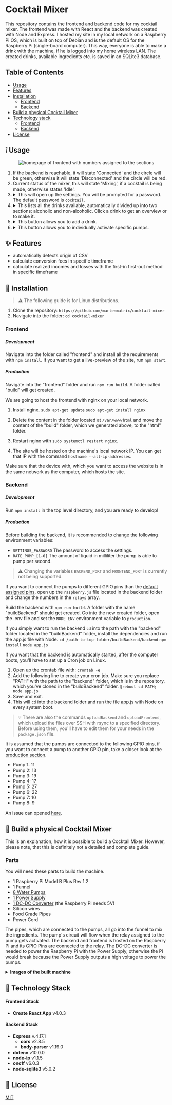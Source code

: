 # Cocktail Mixer
This repository contains the frontend and backend code for my cocktail mixer. The frontend was made with React and the backend was created with Node and Express. I hosted my site in my local network on a Raspberry Pi OS, which is built on top of Debian and is the default OS for the Raspberry Pi (single-board computer). This way, everyone is able to make a drink with the machine, if he is logged into my home wireless LAN. The created drinks, available ingredients etc. is saved in an SQLite3 database.

## Table of Contents
- [Usage](#grey_exclamation-usage)
- [Features](#sparkles-features)
- [Installation](#wrench-installation)
	- [Frontend](#frontend)
	- [Backend](#backend)
- [Build a physical Cocktail Mixer](#hammer-build-a-physical-cocktail-mixer)
- [Technology stack](#blue_book-technology-stack)
	- [Frontend](#frontend-stack)
	- [Backend](#backend-stack)
- [License](#scroll-license)

## :grey_exclamation: Usage
<p align="center">
	<img alt="homepage of frontend with numbers assigned to the sections" src="https://github.com/martenmatrix/cocktail-mixer/blob/main/readme-images/homepage.jpg?raw=true" />
</p>
<ol>
	<li>
		If the backend is reachable, it will state 'Connected' and the circle will be green, otherwise it will state 'Disconnected' and the circle will be red.
	</li>
	<li>
		Current status of the mixer, this will state 'Mixing', if a cocktail is being made, otherwise states 'Idle'.
	</li>
	<li>
		<details>
			<summary>
				This will open up the settings. You will be prompted for a password. The default password is <code>cocktail</code>.
			</summary>
			<div>
				<ol>
					<p align="center">
						<img alt="two images: static settings site with numbers on the left and animated settings site with action on the right" src="https://raw.githubusercontent.com/martenmatrix/cocktail-mixer/main/readme-images/static-and-animation-settings.gif" />
					</p>
					<li>
						In this section, you can set to which drink the pump is currently connected. The drinks are being categorized, so you can find them easier.
					</li>
					<li>
						Remove a drink completely, this is irreversible.
					</li>
					<li>
						Remove an ingredient, the ingredients are sorted by category, and the action is irreversible.
					</li>
					<li>
						Add an ingredient and assign it a category. The current categories consist of <code>juice</code>, <code>softdrink</code>, <code>alcohol</code> and <code>unableToPump</code>.
					</li>
					<li>
						This shows debugging information. It returns the current status of the machine, the current assigned ingredients to the pumps, and the ingredients available by category in JSON.
					</li>
				</ol>
			</div>
		</details>
	</li>
	<li>
		<details>
			<summary>
				This lists all the drinks available, automatically divided up into two sections: alcoholic and non-alcoholic. Click a drink to get an overview or to make it.
			</summary>
			<div>
				<p align="center">
					<img alt="section which pop ups after clicking on a drink" src="https://github.com/martenmatrix/cocktail-mixer/blob/main/readme-images/make-drink.jpg?raw=true" />
				</p>
				<ol>
					<li>
						This is the name of the drink you clicked.
					</li>
					<li>
						These are the ingredients and their amount included in your drink.
					</li>
					<li>
						After pressing this button, the machine will start to mix your drink. Don't forget to put a cup under it.
					</li>
					<li>
						Close the pop-up.
					</li>
				</ol>
			</div>
		</details>
	</li>
	<li>
		<details>
			<summary>
				This button allows you to add a drink.
			</summary>
			<div>
				<p align="center">
					<img alt="page which shows up after clicking a drink" src="https://github.com/martenmatrix/cocktail-mixer/blob/main/readme-images/add-drink.jpg?raw=true" />
				</p>
				<ol>
					<li>
						Give your drink a title. Multiple drinks can have the exact same name.
					</li>
					<li>
						This is the section for one ingredient of your new drink.
						<ol>
							<li>
								Select an ingredient, those are sorted by categories.
							</li>
							<li>
								Enter a number for your amount, e.g. if you want to add 500ml, just enter the number 500 here.
							</li>
							<li>
								Select a unit for your ingredient. Available units are ml, cl, tsp and tbsp. If your unit is not listed here, just transform it to milliliter, that's also what the program does.
							</li>
							<li>
								Delete the ingredient.
							</li>
						</ol>
					</li>
					<li>
						Here, you can create another ingredient section to add another ingredient.
					</li>
					<li>
						Submit your drink. Refresh the page, and it will now pop up in the list of available drinks.
					</li>
					<li>
						Abort the creation of a drink. The data, which was entered, will be deleted.
					</li>
				</ol>
			</div>
		</details>
	</li>
	<li>
		<details>
			<summary>
				This button allows you to individually activate specific pumps.
			</summary>
			<div>
				<p align="center">
					<img alt="section which pops up after pressing the button" src="https://github.com/martenmatrix/cocktail-mixer/blob/main/readme-images/all-pumps.jpg?raw=true" />
				</p>
				<ol>
					<li>
						The pumps are in order from top, to bottom. Their current connected ingredient is being shown on the button. Click a button and hold, the corresponding pump will start and will stop pumping when you release the button.
					</li>
					<li>
						Close the pop-up.
					</li>
				</ol>
			</div>
		</details>
	</li>
</ol>

## :sparkles: Features
- automatically detects origin of CSV
- calculate conversion fees in specific timeframe
- calculate realized incomes and losses with the first-in first-out method in specific timeframe

## :wrench: Installation

> :warning: The following guide is for Linux distributions.
1. Clone the repository:
	`https://github.com/martenmatrix/cocktail-mixer`
2. Navigate into the folder:
	`cd cocktail-mixer`
### Frontend
##### Development
Navigate into the folder called "frontend" and install all the requirements with `npm install`. If you want to get a live-preview of the site, run `npm start`.

##### Production
Navigate into the "frontend" folder and run `npm run build`. A folder called "build" will get created.

We are going to host the frontend with nginx on your local network.

1. Install nginx.
	`sudo apt-get update`
	`sudo apt-get install nginx`

2. Delete the content in the folder located at `/var/www/html` and move the content of the "build" folder, which we generated above, to the "html" folder.
3. Restart nginx with `sudo systemctl restart nginx`.
4. The site will be hosted on the machine's local network IP. You can get that IP with the command `hostname --all-ip-addresses`.

Make sure that the device with, which you want to access the website is in the same network as the computer, which hosts the site.

### Backend
##### Development
Run `npm install` in the top level directory, and you are ready to develop!
##### Production
Before building the backend, it is recommended to change the following environment variables:
- `SETTINGS_PASSWORD` The password to access the settings.
- `RATE_PUMP_[1-6]` The amount of liquid in milliliter the pump is able to pump per second.
> :warning: Changing the variables `BACKEND_PORT` and `FRONTEND_PORT` is currently not being supported.

If you want to connect the pumps to different GPIO pins than the [default assigned pins](), open up the `raspberry.js` file located in the backend folder and change the numbers in the `relays` array.

Build the backend with `npm run build`. A folder with the name "buildBackend" should get created. Go into the new created folder, open the .env file and set the `NODE_ENV` environment variable to `production`.

If you simply want to run the backend `cd` into the path with the "backend" folder located in the "buildBackend" folder, install the dependencies and run the app.js file with Node.
`cd /path-to-top-folder/buildBackend/backend`
`npm install`
`node app.js`

If you want that the backend is automatically started, after the computer boots, you'll have to set up a Cron job on Linux.
1. Open up the crontab file with:
	`crontab -e`
2. Add the following line to create your cron job. Make sure you replace "PATH" with the path to the "backend" folder, which is in the repository, which you've cloned in the "buildBackend" folder.
	`@reboot cd PATH; node app.js`
3. Save and exit.
4. This will `cd` into the backend folder and run the file app.js with Node on every system boot.

> :bulb: There are also the commands `uploadBackend` and `uploadFrontend`, which upload the files over SSH with rsync to a specified directory. Before using them, you'll have to edit them for your needs in the `package.json` file.

It is assumed that the pumps are connected to the following GPIO pins, if you want to connect a pump to another GPIO pin, take a closer look at the [production section](#production).
- Pump 1: 11
- Pump 2: 13
- Pump 3: 19
- Pump 4: 17
- Pump 5: 27
- Pump 6: 22
- Pump 7: 10
- Pump 8: 9

An issue can opened [here](https://github.com/martenmatrix/cocktail-mixer/issues/new).

## :hammer: Build a physical Cocktail Mixer
This is an explanation, how it is possible to build a Cocktail Mixer. However, please note, that this is definitely not a detailed and complete guide.

### Parts
You will need these parts to build the machine.

- 1 Raspberry Pi Model B Plus Rev 1.2
- 1 Funnel
- [8 Water Pumps](https://de.aliexpress.com/item/1005002863109224.html)
- [1 Power Supply](https://de.aliexpress.com/item/33042313383.html)
- [1 DC-DC Converter](https://www.amazon.de/gp/product/B07F38DJLS) (the Raspberry Pi needs 5V)
- Silicon wires
- Food Grade Pipes
- Power Cord

The pipes, which are connected to the pumps, all go into the funnel to mix the ingredients.
The pump's circuit will flow when the relay assigned to the pump gets activated. 
The backend and frontend is hosted on the Raspberry Pi and its GPIO Pins are connected to the relay.
The DC-DC converter is needed to power the Raspberry Pi with the Power Supply, otherwise the Pi would break because the Power Supply outputs a high voltage to power the pumps.

<details>
	<summary>
		<b>Images of the built machine</b>
	</summary>
	<div>
		<details>
			<summary>
				Front
			</summary>
			<div>
				<p align="center">
					<img alt="Front of the built machine" src="https://github.com/martenmatrix/cocktail-mixer/blob/main/readme-images/front-machine.jpg?raw=true" />
				</p>
			</div>
		</details>
		<details>
			<summary>
				Back
			</summary>
			<div>
				<p align="center">
					<img alt="Back of the built machine" src="https://github.com/martenmatrix/cocktail-mixer/blob/main/readme-images/back-machine.jpg?raw=true" />
				</p>
			</div>
		</details>
		<details>
			<summary>
				Inside
			</summary>
			<div>
				<p align="center">
					<img alt="Inside of the built machine from bottom" src="https://github.com/martenmatrix/cocktail-mixer/blob/main/readme-images/funnel-machine.jpg?raw=true" />
				</p>
			</div>
		</details>
	</div>
</details>


## :blue_book: Technology Stack

#### Frontend Stack
- **Create React App** v4.0.3

#### Backend Stack
- **Express** v.4.17.1
	- **cors** v2.8.5
	- **body-parser** v1.19.0
- **dotenv** v10.0.0
- **node-ip** v1.1.5
- **onoff** v6.0.3
- **node-sqlite3** v5.0.2

## :scroll: License
[MIT](https://github.com/martenmatrix/cocktail-mixer/blob/main/LICENSE)
